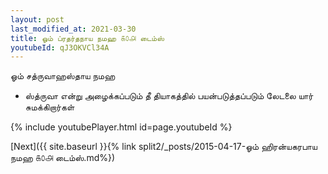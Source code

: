 ```yaml
---
layout: post
last_modified_at: 2021-03-30
title: ஓம் ப்ரதர்தநாய நமஹ ௧௦௮ டைம்ஸ்
youtubeId: qJ3OKVCl34A
---
```

 
 
 ஓம் சத்ருவாஹஸ்தாய நமஹ  
 
 - ஸ்த்ருவா என்று அழைக்கப்படும் தீ தியாகத்தில் பயன்படுத்தப்படும் லேடலை யார் சுமக்கிறார்கள் 
 
  
 
  
 
 
 
 
 
 


{% include youtubePlayer.html id=page.youtubeId %}
 
[Next]({{ site.baseurl }}{% link  split2/_posts/2015-04-17-ஓம் ஹிரன்யகரபாய நமஹ ௧௦௮ டைம்ஸ்.md%})
 
